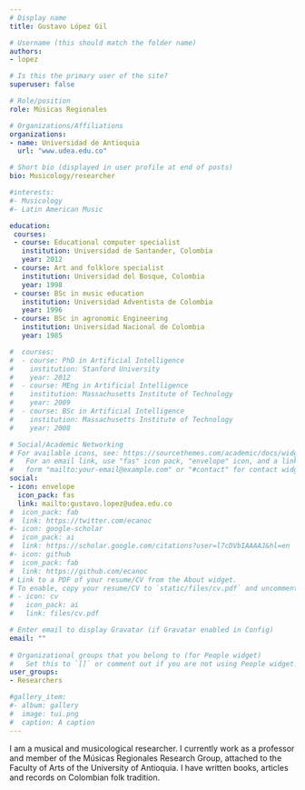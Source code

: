 ```yaml
---
# Display name
title: Gustavo López Gil

# Username (this should match the folder name)
authors:
- lopez

# Is this the primary user of the site?
superuser: false

# Role/position
role: Músicas Regionales

# Organizations/Affiliations
organizations:
- name: Universidad de Antioquia
  url: "www.udea.edu.co"

# Short bio (displayed in user profile at end of posts)
bio: Musicology/researcher

#interests:
#- Musicology
#- Latin American Music

education:
 courses:
 - course: Educational computer specialist
   institution: Universidad de Santander, Colombia
   year: 2012
 - course: Art and folklore specialist
   institution: Universidad del Bosque, Colombia
   year: 1998
 - course: BSc in music education
   institution: Universidad Adventista de Colombia
   year: 1996
 - course: BSc in agronomic Engineering
   institution: Universidad Nacional de Colombia
   year: 1985

#  courses:
#  - course: PhD in Artificial Intelligence
#    institution: Stanford University
#    year: 2012
#  - course: MEng in Artificial Intelligence
#    institution: Massachusetts Institute of Technology
#    year: 2009
#  - course: BSc in Artificial Intelligence
#    institution: Massachusetts Institute of Technology
#    year: 2008

# Social/Academic Networking
# For available icons, see: https://sourcethemes.com/academic/docs/widgets/#icons
#   For an email link, use "fas" icon pack, "envelope" icon, and a link in the
#   form "mailto:your-email@example.com" or "#contact" for contact widget.
social:
- icon: envelope
  icon_pack: fas
  link: mailto:gustavo.lopez@udea.edu.co
#  icon_pack: fab
#  link: https://twitter.com/ecanoc
#- icon: google-scholar
#  icon_pack: ai
#  link: https://scholar.google.com/citations?user=l7cDVbIAAAAJ&hl=en
#- icon: github
#  icon_pack: fab
#  link: https://github.com/ecanoc
# Link to a PDF of your resume/CV from the About widget.
# To enable, copy your resume/CV to `static/files/cv.pdf` and uncomment the lines below.  
# - icon: cv
#   icon_pack: ai
#   link: files/cv.pdf

# Enter email to display Gravatar (if Gravatar enabled in Config)
email: ""
  
# Organizational groups that you belong to (for People widget)
#   Set this to `[]` or comment out if you are not using People widget.  
user_groups:
- Researchers

#gallery_item:
#- album: gallery
#  image: tui.png
#  caption: A caption
---
```



I am a musical and musicological researcher. I currently work as a professor and member of the Músicas Regionales Research Group, attached to the Faculty of Arts of the University of Antioquia. I have written books, articles and records on Colombian folk tradition.


 
 
